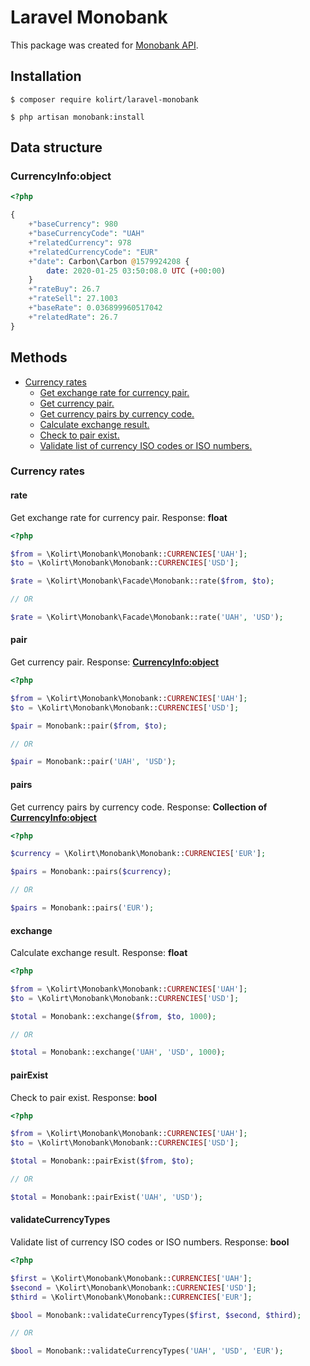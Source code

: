 # Laravel Monobank
This package was created for [Monobank API](https://api.monobank.ua/docs).

## Installation
```
$ composer require kolirt/laravel-monobank
```
```
$ php artisan monobank:install
```

## Data structure

### CurrencyInfo:object
```php
<?php

{
    +"baseCurrency": 980
    +"baseCurrencyCode": "UAH"
    +"relatedCurrency": 978
    +"relatedCurrencyCode": "EUR"
    +"date": Carbon\Carbon @1579924208 {
        date: 2020-01-25 03:50:08.0 UTC (+00:00)
    }
    +"rateBuy": 26.7
    +"rateSell": 27.1003
    +"baseRate": 0.036899960517042
    +"relatedRate": 26.7
}
```


## Methods
- [Currency rates](#currency-rates)
    - [Get exchange rate for currency pair.](#rate)
    - [Get currency pair.](#pair)
    - [Get currency pairs by currency code.](#pairs)
    - [Calculate exchange result.](#exchange)
    - [Check to pair exist.](#validatecurrencytypes)
    - [Validate list of currency ISO codes or ISO numbers.](#validatecurrencytypes)
    
### Currency rates

#### rate
Get exchange rate for currency pair. Response: **float**

```php
<?php

$from = \Kolirt\Monobank\Monobank::CURRENCIES['UAH'];
$to = \Kolirt\Monobank\Monobank::CURRENCIES['USD'];

$rate = \Kolirt\Monobank\Facade\Monobank::rate($from, $to);

// OR

$rate = \Kolirt\Monobank\Facade\Monobank::rate('UAH', 'USD');
```

#### pair
Get currency pair. Response: **[CurrencyInfo:object](#currencyinfoobject)**

```php
<?php

$from = \Kolirt\Monobank\Monobank::CURRENCIES['UAH'];
$to = \Kolirt\Monobank\Monobank::CURRENCIES['USD'];

$pair = Monobank::pair($from, $to);

// OR

$pair = Monobank::pair('UAH', 'USD');
```

#### pairs
Get currency pairs by currency code. Response: **Collection of [CurrencyInfo:object](#currencyinfoobject)**

```php
<?php

$currency = \Kolirt\Monobank\Monobank::CURRENCIES['EUR'];

$pairs = Monobank::pairs($currency);

// OR

$pairs = Monobank::pairs('EUR');
```

#### exchange
Calculate exchange result. Response: **float**

```php
<?php

$from = \Kolirt\Monobank\Monobank::CURRENCIES['UAH'];
$to = \Kolirt\Monobank\Monobank::CURRENCIES['USD'];

$total = Monobank::exchange($from, $to, 1000);

// OR

$total = Monobank::exchange('UAH', 'USD', 1000);
```

#### pairExist
Check to pair exist. Response: **bool**

```php
<?php

$from = \Kolirt\Monobank\Monobank::CURRENCIES['UAH'];
$to = \Kolirt\Monobank\Monobank::CURRENCIES['USD'];

$total = Monobank::pairExist($from, $to);

// OR

$total = Monobank::pairExist('UAH', 'USD');
```

#### validateCurrencyTypes
Validate list of currency ISO codes or ISO numbers. Response: **bool**

```php
<?php

$first = \Kolirt\Monobank\Monobank::CURRENCIES['UAH'];
$second = \Kolirt\Monobank\Monobank::CURRENCIES['USD'];
$third = \Kolirt\Monobank\Monobank::CURRENCIES['EUR'];

$bool = Monobank::validateCurrencyTypes($first, $second, $third);

// OR

$bool = Monobank::validateCurrencyTypes('UAH', 'USD', 'EUR');
```
